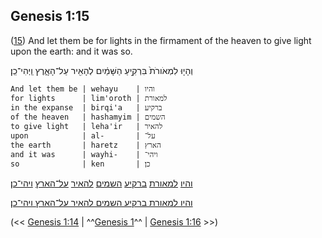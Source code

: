 ## Genesis 1:15

([15](http://biblehub.com/text/genesis/1-15.htm)) And let them be for lights in the firmament of the heaven to give light upon the earth: and it was so.

וְהָי֤וּ לִמְאֹורֹת֙ בִּרְקִ֣יעַ הַשָּׁמַ֔יִם לְהָאִ֖יר עַל־הָאָ֑רֶץ וַֽיְהִי־כֵֽן׃

	And let them be | wehayu    | והיו
	for lights      | lim'oroth | למאורת
	in the expanse  | birqi'a   | ברקיע
	of the heaven   | hashamyim | השמים
	to give light   | leha'ir   | להאיר
	upon            | al-       | על־
	the earth       | haretz    | הארץ
	and it was      | wayhi-    | ויהי־
	so              | ken       | כן׃

[והיו](/keys/VHIV) [למאורת](/keys/LMAVRTh) [ברקיע](/keys/BRQIO) [השמים](/keys/HShMIM) [להאיר](/keys/LHAIR) [על־הארץ](/keys/OL-HARTz) [ויהי־כן](/keys/VIHI-KN)׃

[והיו למאורת ברקיע השמים להאיר על־הארץ ויהי־כן׃](/keys/VHIV.LMAVRTh.BRQIO.HShMIM.LHAIR.OL-HARTz.VIHI-KN:)

(<< [Genesis 1:14](/genesis/1/14) | ^^[Genesis 1](/genesis/1)^^ | [Genesis 1:16](/genesis/1/16) >>)
